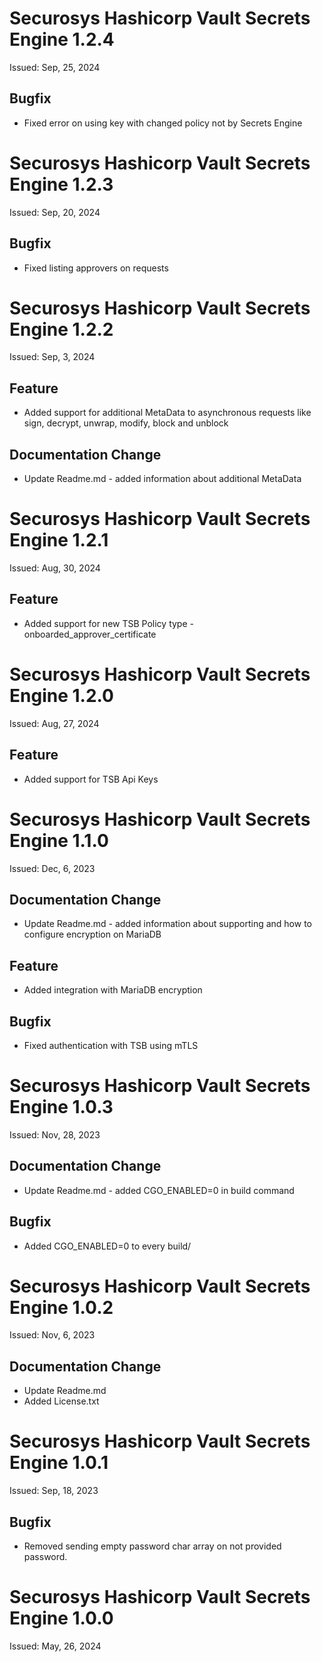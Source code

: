 # Securosys Hashicorp Vault Secrets Engine 1.2.4
Issued: Sep, 25, 2024
## Bugfix
- Fixed error on using key with changed policy not by Secrets Engine

# Securosys Hashicorp Vault Secrets Engine 1.2.3
Issued: Sep, 20, 2024
## Bugfix
- Fixed listing approvers on requests

# Securosys Hashicorp Vault Secrets Engine 1.2.2
Issued: Sep, 3, 2024
## Feature
- Added support for additional MetaData to asynchronous requests like sign, decrypt, unwrap, modify, block and unblock
## Documentation Change
- Update Readme.md - added information about additional MetaData

# Securosys Hashicorp Vault Secrets Engine 1.2.1
Issued: Aug, 30, 2024
## Feature
- Added support for new TSB Policy type - onboarded_approver_certificate

# Securosys Hashicorp Vault Secrets Engine 1.2.0
Issued: Aug, 27, 2024
## Feature
- Added support for TSB Api Keys

# Securosys Hashicorp Vault Secrets Engine 1.1.0
Issued: Dec, 6, 2023
## Documentation Change
- Update Readme.md - added information about supporting and how to configure encryption on MariaDB
## Feature
- Added integration with MariaDB encryption
## Bugfix
- Fixed authentication with TSB using mTLS

# Securosys Hashicorp Vault Secrets Engine 1.0.3
Issued: Nov, 28, 2023
## Documentation Change
- Update Readme.md - added CGO_ENABLED=0 in build command
## Bugfix
- Added CGO_ENABLED=0 to every build/

# Securosys Hashicorp Vault Secrets Engine 1.0.2
Issued: Nov, 6, 2023
## Documentation Change
- Update Readme.md
- Added License.txt

# Securosys Hashicorp Vault Secrets Engine 1.0.1
Issued: Sep, 18, 2023
## Bugfix
- Removed sending empty password char array on not provided password.

# Securosys Hashicorp Vault Secrets Engine 1.0.0
Issued: May, 26, 2024